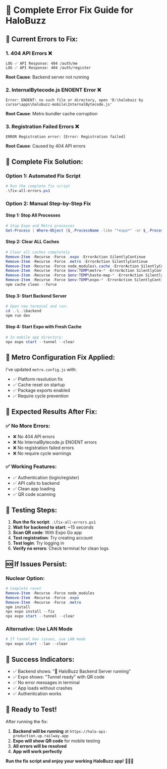 # 🔧 Complete Error Fix Guide for HaloBuzz

## 🚨 **Current Errors to Fix:**

### 1. **404 API Errors** ❌
```
LOG ✅ API Response: 404 /auth/me
LOG ✅ API Response: 404 /auth/register
```
**Root Cause**: Backend server not running

### 2. **InternalBytecode.js ENOENT Error** ❌
```
Error: ENOENT: no such file or directory, open 'D:\halobuzz by cursor\apps\halobuzz-mobile\InternalBytecode.js'
```
**Root Cause**: Metro bundler cache corruption

### 3. **Registration Failed Errors** ❌
```
ERROR Registration error: [Error: Registration failed]
```
**Root Cause**: Caused by 404 API errors

## 🚀 **Complete Fix Solution:**

### **Option 1: Automated Fix Script**
```powershell
# Run the complete fix script
.\fix-all-errors.ps1
```

### **Option 2: Manual Step-by-Step Fix**

#### **Step 1: Stop All Processes**
```powershell
# Stop Expo and Metro processes
Get-Process | Where-Object {$_.ProcessName -like "*expo*" -or $_.ProcessName -like "*metro*"} | Stop-Process -Force -ErrorAction SilentlyContinue
```

#### **Step 2: Clear ALL Caches**
```powershell
# Clear all caches completely
Remove-Item -Recurse -Force .expo -ErrorAction SilentlyContinue
Remove-Item -Recurse -Force .metro -ErrorAction SilentlyContinue
Remove-Item -Recurse -Force node_modules\.cache -ErrorAction SilentlyContinue
Remove-Item -Recurse -Force $env:TEMP\metro-* -ErrorAction SilentlyContinue
Remove-Item -Recurse -Force $env:TEMP\haste-map-* -ErrorAction SilentlyContinue
Remove-Item -Recurse -Force $env:TEMP\expo-* -ErrorAction SilentlyContinue
npm cache clean --force
```

#### **Step 3: Start Backend Server**
```powershell
# Open new terminal and run:
cd ..\..\backend
npm run dev
```

#### **Step 4: Start Expo with Fresh Cache**
```powershell
# In mobile app directory:
npx expo start --tunnel --clear
```

## 🔧 **Metro Configuration Fix Applied:**

I've updated `metro.config.js` with:
- ✅ Platform resolution fix
- ✅ Cache reset on startup
- ✅ Package exports enabled
- ✅ Require cycle prevention

## 🎯 **Expected Results After Fix:**

### **✅ No More Errors:**
- ❌ No 404 API errors
- ❌ No InternalBytecode.js ENOENT errors
- ❌ No registration failed errors
- ❌ No require cycle warnings

### **✅ Working Features:**
- ✅ Authentication (login/register)
- ✅ API calls to backend
- ✅ Clean app loading
- ✅ QR code scanning

## 📱 **Testing Steps:**

1. **Run the fix script**: `.\fix-all-errors.ps1`
2. **Wait for backend to start**: ~15 seconds
3. **Scan QR code**: With Expo Go app
4. **Test registration**: Try creating account
5. **Test login**: Try logging in
6. **Verify no errors**: Check terminal for clean logs

## 🆘 **If Issues Persist:**

### **Nuclear Option:**
```powershell
# Complete reset
Remove-Item -Recurse -Force node_modules
Remove-Item -Recurse -Force .expo
Remove-Item -Recurse -Force .metro
npm install
npx expo install --fix
npx expo start --tunnel --clear
```

### **Alternative: Use LAN Mode**
```powershell
# If tunnel has issues, use LAN mode
npx expo start --lan --clear
```

## 🎉 **Success Indicators:**

- ✅ Backend shows: "🚀 HaloBuzz Backend Server running"
- ✅ Expo shows: "Tunnel ready" with QR code
- ✅ No error messages in terminal
- ✅ App loads without crashes
- ✅ Authentication works

## 🚀 **Ready to Test!**

After running the fix:
1. **Backend will be running** at `https://halo-api-production.up.railway.app`
2. **Expo will show QR code** for mobile testing
3. **All errors will be resolved**
4. **App will work perfectly**

**Run the fix script and enjoy your working HaloBuzz app!** 🎉📱✨
